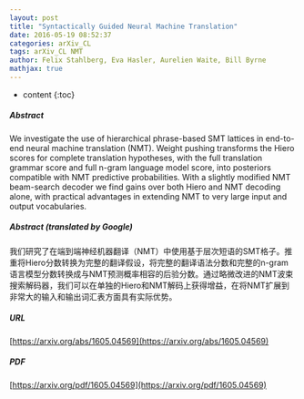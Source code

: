 ```yaml
---
layout: post
title: "Syntactically Guided Neural Machine Translation"
date: 2016-05-19 08:52:37
categories: arXiv_CL
tags: arXiv_CL NMT
author: Felix Stahlberg, Eva Hasler, Aurelien Waite, Bill Byrne
mathjax: true
---
```


* content
{:toc}

##### Abstract
We investigate the use of hierarchical phrase-based SMT lattices in end-to-end neural machine translation (NMT). Weight pushing transforms the Hiero scores for complete translation hypotheses, with the full translation grammar score and full n-gram language model score, into posteriors compatible with NMT predictive probabilities. With a slightly modified NMT beam-search decoder we find gains over both Hiero and NMT decoding alone, with practical advantages in extending NMT to very large input and output vocabularies.

##### Abstract (translated by Google)
我们研究了在端到端神经机器翻译（NMT）中使用基于层次短语的SMT格子。推重将Hiero分数转换为完整的翻译假设，将完整的翻译语法分数和完整的n-gram语言模型分数转换成与NMT预测概率相容的后验分数。通过略微改进的NMT波束搜索解码器，我们可以在单独的Hiero和NMT解码上获得增益，在将NMT扩展到非常大的输入和输出词汇表方面具有实际优势。

##### URL
[https://arxiv.org/abs/1605.04569](https://arxiv.org/abs/1605.04569)

##### PDF
[https://arxiv.org/pdf/1605.04569](https://arxiv.org/pdf/1605.04569)

